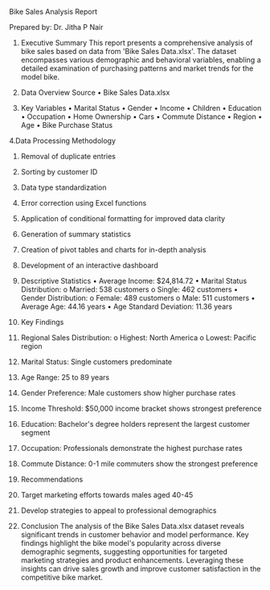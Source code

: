Bike Sales Analysis Report

Prepared by: Dr. Jitha P Nair

1. Executive Summary
This report presents a comprehensive analysis of bike sales based on data from 'Bike Sales Data.xlsx'. The dataset encompasses various demographic and behavioral variables, enabling a detailed examination of purchasing patterns and market trends for the model bike.

2. Data Overview
Source
•	Bike Sales Data.xlsx

3. Key Variables
•	Marital Status
•	Gender
•	Income
•	Children
•	Education
•	Occupation
•	Home Ownership
•	Cars
•	Commute Distance
•	Region
•	Age
•	Bike Purchase Status

4.Data Processing Methodology
1.	Removal of duplicate entries
2.	Sorting by customer ID
3.	Data type standardization
4.	Error correction using Excel functions
5.	Application of conditional formatting for improved data clarity
6.	Generation of summary statistics
7.	Creation of pivot tables and charts for in-depth analysis
8.	Development of an interactive dashboard

5.  Descriptive Statistics
•	Average Income: $24,814.72
•	Marital Status Distribution: 
o	Married: 538 customers
o	Single: 462 customers
•	Gender Distribution: 
o	Female: 489 customers
o	Male: 511 customers
•	Average Age: 44.16 years
•	Age Standard Deviation: 11.36 years


6. Key Findings
1.	Regional Sales Distribution: 
o	Highest: North America
o	Lowest: Pacific region
2.	Marital Status: Single customers predominate
3.	Age Range: 25 to 89 years
4.	Gender Preference: Male customers show higher purchase rates
5.	Income Threshold: $50,000 income bracket shows strongest preference
6.	Education: Bachelor's degree holders represent the largest customer segment
7.	Occupation: Professionals demonstrate the highest purchase rates
8.	Commute Distance: 0-1 mile commuters show the strongest preference


7. Recommendations
1.	Target marketing efforts towards males aged 40-45
2.	Develop strategies to appeal to professional demographics

8. Conclusion
The analysis of the Bike Sales Data.xlsx dataset reveals significant trends in customer behavior and model performance. Key findings highlight the bike model's popularity across diverse demographic segments, suggesting opportunities for targeted marketing strategies and product enhancements. Leveraging these insights can drive sales growth and improve customer satisfaction in the competitive bike market.


